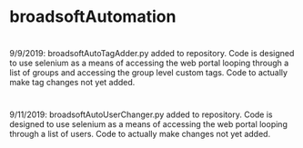 # broadsoftAutomation
#
9/9/2019: broadsoftAutoTagAdder.py added to repository. Code is designed to use selenium as a means of accessing the web portal looping through a list of groups and accessing the group level custom tags. Code to actually make tag changes not yet added.
#
9/11/2019: broadsoftAutoUserChanger.py added to repository. Code is designed to use selenium as a means of accessing the web portal looping through a list of users. Code to actually make changes not yet added.
#
